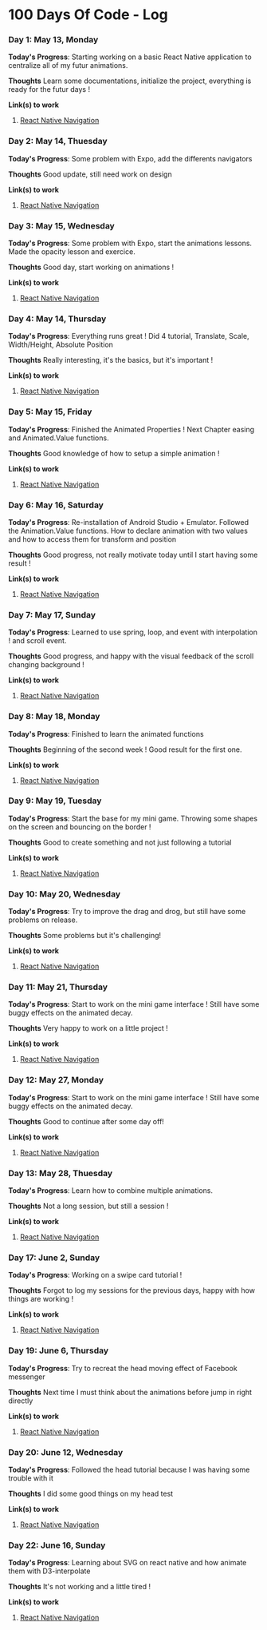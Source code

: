 # 100 Days Of Code - Log

### Day 1: May 13, Monday

**Today's Progress**: Starting working on a basic React Native application to centralize all of my futur animations.

**Thoughts** Learn some documentations, initialize the project, everything is ready for the futur days !

**Link(s) to work**
1. [React Native Navigation](https://reactnavigation.org/docs/en/hello-react-navigation.html)

### Day 2: May 14, Thuesday

**Today's Progress**: Some problem with Expo, add the differents navigators

**Thoughts** Good update, still need work on design

**Link(s) to work**
1. [React Native Navigation](https://reactnavigation.org/docs/en/hello-react-navigation.html)

### Day 3: May 15, Wednesday

**Today's Progress**: Some problem with Expo, start the animations lessons. Made the opacity lesson and exercice.

**Thoughts** Good day, start working on animations !

**Link(s) to work**
1. [React Native Navigation](https://reactnativeanimations.com)

### Day 4: May 14, Thursday

**Today's Progress**: Everything runs great ! Did 4 tutorial, Translate, Scale, Width/Height, Absolute Position

**Thoughts** Really interesting, it's the basics, but it's important !

**Link(s) to work**
1. [React Native Navigation](https://reactnativeanimations.com)

### Day 5: May 15, Friday

**Today's Progress**: Finished the Animated Properties ! Next Chapter easing and Animated.Value functions.

**Thoughts** Good knowledge of how to setup a simple animation !

**Link(s) to work**
1. [React Native Navigation](https://reactnativeanimations.com)

### Day 6: May 16, Saturday

**Today's Progress**: Re-installation of Android Studio + Emulator. Followed the Animation.Value functions. How to declare animation with two values and how to access them for transform and position

**Thoughts** Good progress, not really motivate today until I start having some result !

**Link(s) to work**
1. [React Native Navigation](https://reactnativeanimations.com)

### Day 7: May 17, Sunday

**Today's Progress**: Learned to use spring, loop, and event with interpolation ! and scroll event.

**Thoughts** Good progress, and happy with the visual feedback of the scroll changing background !

**Link(s) to work**
1. [React Native Navigation](https://reactnativeanimations.com)

### Day 8: May 18, Monday

**Today's Progress**: Finished to learn the animated functions

**Thoughts** Beginning of the second week ! Good result for the first one.

**Link(s) to work**
1. [React Native Navigation](https://reactnativeanimations.com)

### Day 9: May 19, Tuesday

**Today's Progress**: Start the base for my mini game. Throwing some shapes on the screen and bouncing on the border !

**Thoughts** Good to create something and not just following a tutorial

**Link(s) to work**
1. [React Native Navigation](https://reactnativeanimations.com)

### Day 10: May 20, Wednesday

**Today's Progress**: Try to improve the drag and drog, but still have some problems on release.

**Thoughts** Some problems but it's challenging! 

**Link(s) to work**
1. [React Native Navigation](https://reactnativeanimations.com)

### Day 11: May 21, Thursday

**Today's Progress**: Start to work on the mini game interface ! Still have some buggy effects on the animated decay.

**Thoughts** Very happy to work on a little project ! 

**Link(s) to work**
1. [React Native Navigation](https://reactnativeanimations.com)

### Day 12: May 27, Monday

**Today's Progress**: Start to work on the mini game interface ! Still have some buggy effects on the animated decay.

**Thoughts** Good to continue after some day off! 

**Link(s) to work**
1. [React Native Navigation](https://reactnativeanimations.com)

### Day 13: May 28, Thuesday

**Today's Progress**: Learn how to combine multiple animations.

**Thoughts** Not a long session, but still a session !

**Link(s) to work**
1. [React Native Navigation](https://reactnativeanimations.com)

### Day 17: June 2, Sunday

**Today's Progress**: Working on a swipe card tutorial ! 

**Thoughts** Forgot to log my sessions for the previous days, happy with how things are working !

**Link(s) to work**
1. [React Native Navigation](https://reactnativeanimations.com)

### Day 19: June 6, Thursday

**Today's Progress**: Try to recreat the head moving effect of Facebook messenger 

**Thoughts** Next time I must think about the animations before jump in right directly

**Link(s) to work**
1. [React Native Navigation](https://reactnativeanimations.com)

### Day 20: June 12, Wednesday

**Today's Progress**: Followed the head tutorial because I was having some trouble with it

**Thoughts** I did some good things on my head test

**Link(s) to work**
1. [React Native Navigation](https://reactnativeanimations.com)

### Day 22: June 16, Sunday

**Today's Progress**: Learning about SVG on react native and how animate them with D3-interpolate

**Thoughts** It's not working and a little tired !

**Link(s) to work**
1. [React Native Navigation](https://reactnativeanimations.com)






